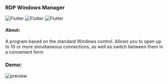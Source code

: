 ### RDP Windows Manager

![Flutter](https://img.shields.io/badge/CSharp-Windows_Forms-404040) ![Flutter](https://img.shields.io/badge/CSharp-NET._Framework_4.8-404040) ![Flutter](https://img.shields.io/badge/CSharp-Test_Version_1.0-404040)

#### About:
A program based on the standard Windows control. 
Allows you to open up to 10 or more simultaneous connections, as well as switch between them in a convenient form

### Demo:

![preview](https://github.com/Rynte/RDP-Windows-Manager/blob/master/Assets/preview.jpg)
